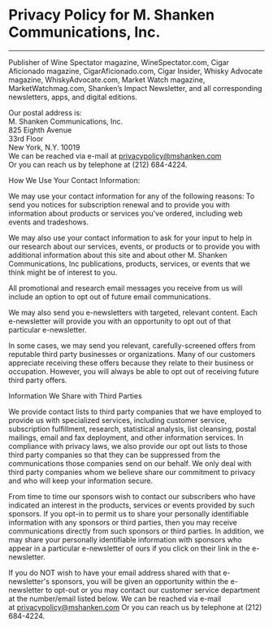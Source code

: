 

# Privacy Policy for M. Shanken Communications, Inc.
----

Publisher of Wine Spectator magazine, WineSpectator.com, Cigar Aficionado magazine, CigarAficionado.com, Cigar Insider, Whisky Advocate magazine, WhiskyAdvocate.com,  Market Watch magazine, MarketWatchmag.com, Shanken’s Impact Newsletter, and all corresponding newsletters, apps, and digital editions.

Our postal address is:<br />
M. Shanken Communications, Inc.<br />
825 Eighth Avenue<br />
33rd Floor<br />
New York, N.Y. 10019<br />
We can be reached via e-mail at <a href="mailt:privacypolicy@mshanken.com" target="_blank">privacypolicy@mshanken.com</a><br />
Or you can reach us by telephone at (212) 684-4224.

How We Use Your Contact Information:

We may use your contact information for any of the following reasons: To send you notices for subscription renewal and to provide you with information about products or services you've ordered, including web events and tradeshows.

We may also use your contact information to ask for your input to help in our research about our services, events, or products or to provide you with additional information about this site and about other M. Shanken Communications, Inc publications, products, services, or events that we think might be of interest to you.

All promotional and research email messages you receive from us will include an option to opt out of future email communications.

We may also send you e-newsletters with targeted, relevant content. Each e-newsletter will provide you with an opportunity to opt out of that particular e-newsletter.

In some cases, we may send you relevant, carefully-screened offers from reputable third party businesses or organizations. Many of our customers appreciate receiving these offers because they relate to their business or occupation. However, you will always be able to opt out of receiving future third party offers.

Information We Share with Third Parties

We provide contact lists to third party companies that we have employed to provide us with specialized services, including customer service, subscription fulfillment, research, statistical analysis, list cleansing, postal mailings, email and fax deployment, and other information services. In compliance with privacy laws, we also provide our opt out lists to those third party companies so that they can be suppressed from the communications those companies send on our behalf. We only deal with third party companies whom we believe share our commitment to privacy and who will keep your information secure.

From time to time our sponsors wish to contact our subscribers who have indicated an interest in the products, services or events provided by such sponsors. If you opt-in to permit us to share your personally identifiable information with any sponsors or third parties, then you may receive communications directly from such sponsors or third parties. In addition, we may share your personally identifiable information with sponsors who appear in a particular e-newsletter of ours if you click on their link in the e-newsletter.

If you do NOT wish to have your email address shared with that e-newsletter's sponsors, you will be given an opportunity within the e-newsletter to opt-out or you may contact our customer service department at the number/email listed below.
We can be reached via e-mail at <a href="mailt:privacypolicy@mshanken.com" target="_blank">privacypolicy@mshanken.com</a>
Or you can reach us by telephone at (212) 684-4224.
